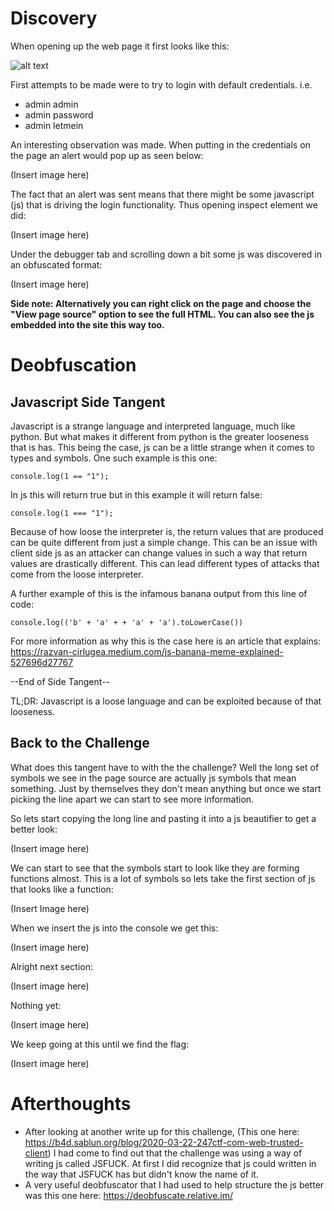 # Discovery

When opening up the web page it first looks like this:

![alt text]([https://github.com/[username]/[reponame]/blob/[branch]/image.jpg?raw=tru](https://github.com/GabeALopez/CTF-Writeups/blob/main/Images/247CTF/Trusted-Client/webpage.png)e)

First attempts to be made were to try to login with default credentials. i.e.

- admin admin
- admin password
- admin letmein

An interesting observation was made. When putting in the credentials on the page an alert would pop up as seen below:

(Insert image here)

The fact that an alert was sent means that there might be some javascript (js) that is driving the login functionality. Thus opening inspect element we did:

(Insert image here)

Under the debugger tab and scrolling down a bit some js was discovered in an obfuscated format:

(Insert image here)

**Side note: Alternatively you can right click on the page and choose the "View page source" option to see the full HTML. You can also see the js embedded into the site this way too.**

# Deobfuscation

## Javascript Side Tangent

Javascript is a strange language and interpreted language, much like python. But what makes it different from python is the greater looseness that is has. This being the case, js can be a little strange when it comes to types and symbols. One such example is this one: 

```
console.log(1 == "1");
```

In js this will return true but in this example it will return false:

```
console.log(1 === "1");
```

Because of how loose the interpreter is, the return values that are produced can be quite different from just a simple change. This can be an issue with client side js as an attacker can change values in such a way that return values are drastically different. This can lead different types of attacks that come from the loose interpreter. 

A further example of this is the infamous banana output from this line of code: 

```
console.log(('b' + 'a' + + 'a' + 'a').toLowerCase())
```

For more information as why this is the case here is an article that explains: https://razvan-cirlugea.medium.com/js-banana-meme-explained-527696d27767

--End of Side Tangent--

TL;DR: Javascript is a loose language and can be exploited because of that looseness.

## Back to the Challenge

What does this tangent have to with the the challenge? Well the long set of symbols we see in the page source are actually js symbols that mean something. Just by themselves they don't mean anything but once we start picking the line apart we can start to see more information.

So lets start copying the long line and pasting it into a js beautifier to get a better look:

(Insert image here)

We can start to see that the symbols start to look like they are forming functions almost. This is a lot of symbols so lets take the first section of js that looks like a function:

(Insert Image here)

When we insert the js into the console we get this:

(Insert image here)

Alright next section:

(Insert image here)

Nothing yet: 

(Insert image here)

We keep going at this until we find the flag:

(Insert image here)

# Afterthoughts

- After looking at another write up for this challenge, (This one here: https://b4d.sablun.org/blog/2020-03-22-247ctf-com-web-trusted-client) I had come to find out that the challenge was using a way of writing js called JSFUCK. At first I did recognize that js could written in the way that JSFUCK has but didn't know the name of it. 
- A very useful deobfuscator that I had used to help structure the js better was this one here: https://deobfuscate.relative.im/

